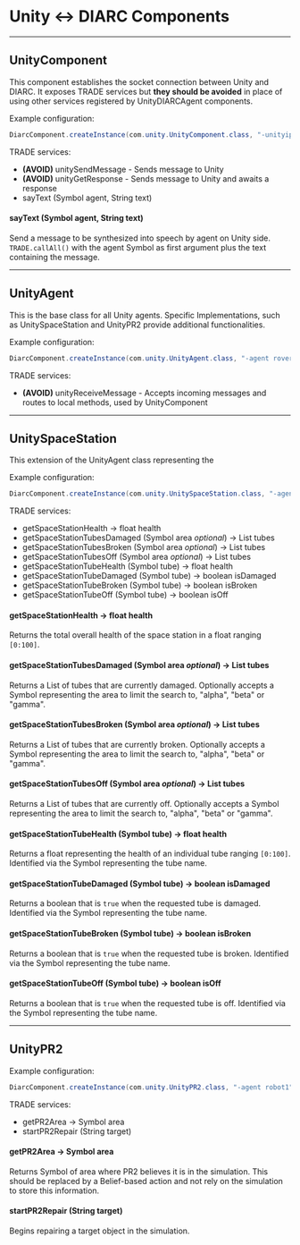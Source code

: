 # Unity <-> DIARC Components

-----

## UnityComponent

This component establishes the socket connection between Unity and DIARC.
It exposes TRADE services but **they should be avoided** in place of using other services registered by UnityDIARCAgent components.

Example configuration:

```java
DiarcComponent.createInstance(com.unity.UnityComponent.class, "-unityip 192.168.0.212 -unityport 1755");
```

TRADE services:

* **(AVOID)** unitySendMessage - Sends message to Unity
* **(AVOID)** unityGetResponse - Sends message to Unity and awaits a response
* sayText (Symbol agent, String text)

#### sayText (Symbol agent, String text)

Send a message to be synthesized into speech by agent on Unity side.
`TRADE.callAll()` with the agent Symbol as first argument plus the text containing the message.

-----

## UnityAgent

This is the base class for all Unity agents.
Specific Implementations, such as UnitySpaceStation and UnityPR2 provide additional functionalities.

Example configuration:

```java
DiarcComponent.createInstance(com.unity.UnityAgent.class, "-agent rover");
```

TRADE services:

* **(AVOID)** unityReceiveMessage - Accepts incoming messages and routes to local methods, used by UnityComponent 

-----

## UnitySpaceStation

This extension of the UnityAgent class representing the 

Example configuration: 

```java
DiarcComponent.createInstance(com.unity.UnitySpaceStation.class, "-agent spacestation");
```

TRADE services:

* getSpaceStationHealth -> float health
* getSpaceStationTubesDamaged (Symbol area *optional*) -> List<Symbol> tubes
* getSpaceStationTubesBroken (Symbol area *optional*) -> List<Symbol> tubes
* getSpaceStationTubesOff (Symbol area *optional*) -> List<Symbol> tubes
* getSpaceStationTubeHealth (Symbol tube) -> float health
* getSpaceStationTubeDamaged (Symbol tube) -> boolean isDamaged
* getSpaceStationTubeBroken (Symbol tube) -> boolean isBroken
* getSpaceStationTubeOff (Symbol tube) -> boolean isOff

#### getSpaceStationHealth -> float health

Returns the total overall health of the space station in a float ranging `[0:100]`.

#### getSpaceStationTubesDamaged (Symbol area *optional*) -> List<Symbol> tubes

Returns a List of tubes that are currently damaged.
Optionally accepts a Symbol representing the area to limit the search to, "alpha", "beta" or "gamma".

#### getSpaceStationTubesBroken (Symbol area *optional*) -> List<Symbol> tubes

Returns a List of tubes that are currently broken.
Optionally accepts a Symbol representing the area to limit the search to, "alpha", "beta" or "gamma".

#### getSpaceStationTubesOff (Symbol area *optional*) -> List<Symbol> tubes

Returns a List of tubes that are currently off.
Optionally accepts a Symbol representing the area to limit the search to, "alpha", "beta" or "gamma".

#### getSpaceStationTubeHealth (Symbol tube) -> float health

Returns a float representing the health of an individual tube ranging `[0:100]`.
Identified via the Symbol representing the tube name.

#### getSpaceStationTubeDamaged (Symbol tube) -> boolean isDamaged

Returns a boolean that is `true` when the requested tube is damaged.
Identified via the Symbol representing the tube name.

#### getSpaceStationTubeBroken (Symbol tube) -> boolean isBroken

Returns a boolean that is `true` when the requested tube is broken.
Identified via the Symbol representing the tube name.

#### getSpaceStationTubeOff (Symbol tube) -> boolean isOff

Returns a boolean that is `true` when the requested tube is off.
Identified via the Symbol representing the tube name.

-----

## UnityPR2

Example configuration: 

```java
DiarcComponent.createInstance(com.unity.UnityPR2.class, "-agent robot1");
```

TRADE services:

* getPR2Area -> Symbol area
* startPR2Repair (String target)

#### getPR2Area -> Symbol area

Returns Symbol of area where PR2 believes it is in the simulation.
This should be replaced by a Belief-based action and not rely on the simulation to store this information.

#### startPR2Repair (String target)

Begins repairing a target object in the simulation.


